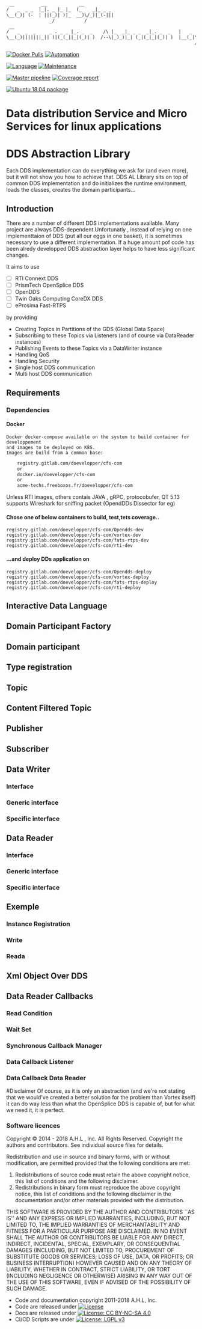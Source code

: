 ```txt
 __          __            __                                                  
/   _  _ _  |_|. _ |_ |_  (_    _|_ _ _                                        
\__(_)| (-  | ||(_)| )|_  __)\/_)|_(-|||                                       
                _/           /                                                 
 __                                                                            
/   _  _  _     _ . _ _ |_. _  _    /\ |_  _|_ _ _  _|_. _  _   |   _    _ _   
\__(_)|||||||_|| )|(_(_||_|(_)| )  /--\|_)_)|_| (_|(_|_|(_)| )  |__(_|\/(-| .  
                                                                      /        
```
[![Docker Pulls][pull-shield]][pull]
[![Automation][automated-shield]][pull]

[![Language][CPP-shield]][CPP]
[![Maintenance][Maintenance-shield]][Main-tenance]

[![Master pipeline][pipeline-status-shield]][pipeline-status]
[![Coverage report][pipeline-status-shield]][pipeline-status]

[![Ubuntu 18.04 package][ubuntu-18-10-shield]][ubuntu-18-10]
 </br>

# Data distribution Service and Micro Services for linux applications


# DDS Abstraction Library 
Each DDS implementation can do everything we ask for (and even more), but it will not show you how to achieve that. 
DDS AL Library sits on top of common DDS implementation and do initializes the runtime environment, 
loads the classes, creates the domain participants...
## Introduction

There are a number of different DDS implementations available.
Many project are always DDS-dependent.Unfortunatly , instead of relying
on one implementtaion of DDS (put all our eggs in one basket), it is sometimes 
necessary to use a different implementation. If a huge amount pof code has been alredy developped
DDS abstraction layer helps to have less significant changes.

It aims to use
- [ ]  RTI Connext DDS
- [ ]  PrismTech OpenSplice DDS
- [ ]  OpenDDS
- [ ]  Twin Oaks Computing CoreDX DDS
- [ ]  eProsima Fast-RTPS

by providing

- Creating Topics in Partitions of the GDS (Global Data Space)
- Subscribing to these Topics via Listeners (and of course via DataReader instances)
- Publishing Events to these Topics via a DataWriter instance
- Handling QoS
- Handling Security
- Single host DDS communication 
- Multi host DDS communication

## Requirements

### Dependencies

#### Docker
    Docker docker-compose available on the system to build container for developpement 
    and images to be deployed on K8S.
    Images are build from a common base:

```txt
    registry.gitlab.com/doevelopper/cfs-com
    or
    docker.io/doevelopper/cfs-com
    or
    acme-techs.freeboxos.fr/doevelopper/cfs-com
```    
Unless RTI images, others contais JAVA , gRPC, protocobufer, QT 5.13 supports
Wireshark for sniffing packet  (OpendDDs Dissector for eg)

#### Chose one of below containers to build, test,tets coverage..

    registry.gitlab.com/doevelopper/cfs-com/Opendds-dev
    registry.gitlab.com/doevelopper/cfs-com/vortex-dev
    registry.gitlab.com/doevelopper/cfs-com/fats-rtps-dev
    registry.gitlab.com/doevelopper/cfs-com/rti-dev

####  ...and deploy DDs application on 

    registry.gitlab.com/doevelopper/cfs-com/Opendds-deploy
    registry.gitlab.com/doevelopper/cfs-com/vortex-deploy
    registry.gitlab.com/doevelopper/cfs-com/fats-rtps-deploy
    registry.gitlab.com/doevelopper/cfs-com/rti-deploy


## Interactive Data Language


##  Domain Participant Factory


## Domain participant


## Type registration


## Topic


## Content Filtered Topic

## Publisher


## Subscriber

## Data Writer

### Interface

### Generic interface

### Specific interface

## Data Reader

### Interface

### Generic interface

### Specific interface

## Exemple

### Instance Registration

### Write

### Reada

## Xml Object Over DDS

## Data Reader Callbacks

### Read Condition

### Wait Set

### Synchronous Callback Manager

### Data Callback Listener

### Data Callback Data Reader

#Disclaimer
Of course, as it is only an abstraction (and we're not stating that we would've created a better solution 
for the problem than Vortex itself) it can do way less than what the OpenSplice DDS is capable of, 
but for what we need it, it is perfect.

### Software licences 
Copyright © 2014 - 2018 A.H.L , Inc. All Rights Reserved.
Copyright the authors and contributors. See individual source files
for details.

 Redistribution and use in source and binary forms, with or without
 modification, are permitted provided that the following conditions
 are met:
 1. Redistributions of source code must retain the above copyright
    notice, this list of conditions and the following disclaimer.
 2. Redistributions in binary form must reproduce the above copyright
    notice, this list of conditions and the following disclaimer in the
    documentation and/or other materials provided with the distribution.

 THIS SOFTWARE IS PROVIDED BY THE AUTHOR AND CONTRIBUTORS ``AS IS'' AND
 ANY EXPRESS OR IMPLIED WARRANTIES, INCLUDING, BUT NOT LIMITED TO, THE
 IMPLIED WARRANTIES OF MERCHANTABILITY AND FITNESS FOR A PARTICULAR PURPOSE
 ARE DISCLAIMED.  IN NO EVENT SHALL THE AUTHOR OR CONTRIBUTORS BE LIABLE
 FOR ANY DIRECT, INDIRECT, INCIDENTAL, SPECIAL, EXEMPLARY, OR CONSEQUENTIAL
 DAMAGES (INCLUDING, BUT NOT LIMITED TO, PROCUREMENT OF SUBSTITUTE GOODS
 OR SERVICES; LOSS OF USE, DATA, OR PROFITS; OR BUSINESS INTERRUPTION)
 HOWEVER CAUSED AND ON ANY THEORY OF LIABILITY, WHETHER IN CONTRACT, STRICT
 LIABILITY, OR TORT (INCLUDING NEGLIGENCE OR OTHERWISE) ARISING IN ANY WAY
 OUT OF THE USE OF THIS SOFTWARE, EVEN IF ADVISED OF THE POSSIBILITY OF
 SUCH DAMAGE.

- Code and documentation copyright 2011-2018 A.H.L, Inc.
- Code are released under [![License][apache-license-shield]][apache-license]
- Docs are released under [![License: CC BY-NC-SA 4.0][BY-NC-SA-4.0-shield]][BY-NC-SA-4.0]
- CI/CD Scripts are under [![License: LGPL v3][LGPL-v3-shield]][LGPL-v3]
  
[LGPL-v3-shield]: https://img.shields.io/badge/License-LGPL%20v3-blue.svg
[LGPL-v3]: http://www.gnu.org/licenses/lgpl-3.0
[BY-NC-SA-4.0-shield]: https://img.shields.io/badge/License-CC%20BY--NC--SA%204.0-lightgrey.svg
[BY-NC-SA-4.0]: https://creativecommons.org/licenses/by-nc-sa/4.0/
[apache-license-shield]: https://img.shields.io/badge/license-Apache%20license%202.0-blue.svg
[apache-license]: https://opensource.org/licenses/Apache-2.0
[pull-shield]: https://img.shields.io/docker/pulls/doevelopper/developmentplatform.svg
[pull]: https://github.com/doevelopper/cfs-com/tree/master
[automated-shield]: https://img.shields.io/docker/automated/doevelopper/developmentplatform.svg
[automated]: https://img.shields.io/docker/automated/doevelopper/developmentplatform.svg
[ubuntu-18-10-shield]: https://repology.org/badge/version-for-repo/ubuntu_18_04/cpprestsdk.svg
[ubuntu-18-10]: https://github.com/doevelopper/cfs-com/tree/master
[CPP-shield]: https://img.shields.io/badge/language-C++-blue.svg
[CPP]: https://isocpp.org/
[Maintenance-shield]: https://img.shields.io/badge/Maintained%3F-yes-green.svg
[Main-tenance]: https://gitlab.com/doevelopper/cppbdd101/tree/develop
[pipeline-status-shield]: https://gitlab.com/doevelopper/cfs-com/badges/master/pipeline.svg
[pipeline-status]: https://gitlab.com/doevelopper/cfs-com/commits/master
[coverage-report-shield]: https://gitlab.com/doevelopper/cfs-com/badges/master/coverage.svg
[coverage-report]: https://gitlab.com/doevelopper/cfs-com/commits/master

